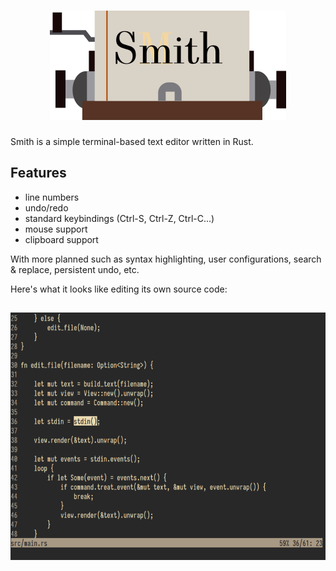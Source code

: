 <h1 align="center">
  <a href="https://github.com/IGI-111/Smith">
  <img src="img/smith.png" alt="Smith" width="378" height="175"/>
  </a>
</h1>

Smith is a simple terminal-based text editor written in Rust.

## Features

* line numbers
* undo/redo
* standard keybindings (Ctrl-S, Ctrl-Z, Ctrl-C...)
* mouse support
* clipboard support

With more planned such as syntax highlighting, user configurations, search & replace, persistent undo, etc.

Here's what it looks like editing its own source code:

<h2 align="center">
  <img  src="img/screenshot.png" alt="Smith in action" width="641" height="396"/>
</h2>
